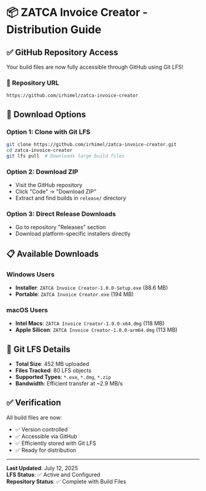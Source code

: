 # 📦 ZATCA Invoice Creator - Distribution Guide

## ✅ **GitHub Repository Access**

Your build files are now fully accessible through GitHub using Git LFS!

### 🔗 **Repository URL**

```
https://github.com/irhimel/zatca-invoice-creator
```

## 🚀 **Download Options**

### Option 1: Clone with Git LFS

```bash
git clone https://github.com/irhimel/zatca-invoice-creator.git
cd zatca-invoice-creator
git lfs pull  # Downloads large build files
```

### Option 2: Download ZIP

- Visit the GitHub repository
- Click "Code" → "Download ZIP"
- Extract and find builds in `release/` directory

### Option 3: Direct Release Downloads

- Go to repository "Releases" section
- Download platform-specific installers directly

## 📋 **Available Downloads**

### Windows Users

- **Installer**: `ZATCA Invoice Creator-1.0.0-Setup.exe` (88.6 MB)
- **Portable**: `ZATCA Invoice Creator.exe` (194 MB)

### macOS Users  

- **Intel Macs**: `ZATCA Invoice Creator-1.0.0-x64.dmg` (118 MB)
- **Apple Silicon**: `ZATCA Invoice Creator-1.0.0-arm64.dmg` (113 MB)

## 🔧 **Git LFS Details**

- **Total Size**: 452 MB uploaded
- **Files Tracked**: 80 LFS objects
- **Supported Types**: `*.exe`, `*.dmg`, `*.zip`
- **Bandwidth**: Efficient transfer at ~2.9 MB/s

## ✅ **Verification**

All build files are now:

- ✅ Version controlled
- ✅ Accessible via GitHub
- ✅ Efficiently stored with Git LFS
- ✅ Ready for distribution

---
**Last Updated**: July 12, 2025  
**LFS Status**: ✅ Active and Configured  
**Repository Status**: ✅ Complete with Build Files
